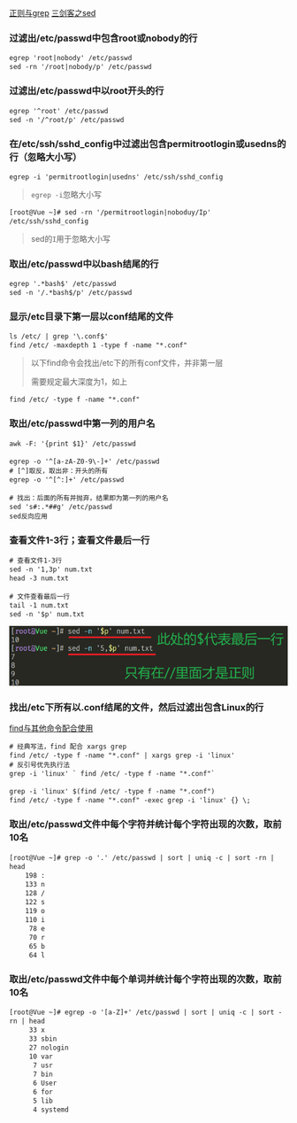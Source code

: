 [正则与grep](正则与grep.md)
[三剑客之sed](三剑客之sed.md)

### 过滤出/etc/passwd中包含root或nobody的行

```shell
egrep 'root|nobody' /etc/passwd
sed -rn '/root|nobody/p' /etc/passwd
```

### 过滤出/etc/passwd中以root开头的行
```shell
egrep '^root' /etc/passwd
sed -n '/^root/p' /etc/passwd
```

### 在/etc/ssh/sshd_config中过滤出包含permitrootlogin或usedns的行（忽略大小写）
```shell
egrep -i 'permitrootlogin|usedns' /etc/ssh/sshd_config
```
>`egrep -i`忽略大小写

```shell
[root@Vue ~]# sed -rn '/permitrootlogin|noboduy/Ip'  /etc/ssh/sshd_config
```
>sed的`I`用于忽略大小写

### 取出/etc/passwd中以bash结尾的行
```shell
egrep '.*bash$' /etc/passwd
sed -n '/.*bash$/p' /etc/passwd
```

### 显示/etc目录下第一层以conf结尾的文件
```shell
ls /etc/ | grep '\.conf$'
find /etc/ -maxdepth 1 -type f -name "*.conf"
```

>以下find命令会找出/etc下的所有conf文件，并非第一层
>
>需要规定最大深度为1，如上

```shell
find /etc/ -type f -name "*.conf"
```

### 取出/etc/passwd中第一列的用户名
```shell
awk -F: '{print $1}' /etc/passwd

egrep -o '^[a-zA-Z0-9\-]+' /etc/passwd
# [^]取反，取出非：开头的所有
egrep -o '^[^:]+' /etc/passwd

# 找出：后面的所有并抛弃，结果即为第一列的用户名
sed 's#:.*##g' /etc/passwd
sed反向应用
```


### 查看文件1-3行；查看文件最后一行
```shell
# 查看文件1-3行
sed -n '1,3p' num.txt
head -3 num.txt

# 文件查看最后一行
tail -1 num.txt
sed -n '$p' num.txt
```

![](attachments/Pasted%20image%2020240526162333.png)



### 找出/etc下所有以.conf结尾的文件，然后过滤出包含Linux的行
[find与其他命令配合使用](find命令.md#find与其他命令配合使用)

```shell
# 经典写法，find 配合 xargs grep 
find /etc/ -type f -name "*.conf" | xargs grep -i 'linux'
# 反引号优先执行法
grep -i 'linux' ` find /etc/ -type f -name "*.conf"`

grep -i 'linux' $(find /etc/ -type f -name "*.conf")
find /etc/ -type f -name "*.conf" -exec grep -i 'linux' {} \;
```

### 取出/etc/passwd文件中每个字符并统计每个字符出现的次数，取前10名
```shell
[root@Vue ~]# grep -o '.' /etc/passwd | sort | uniq -c | sort -rn | head
    198 :
    133 n
    128 /
    122 s
    119 o
    110 i
     78 e
     70 r
     65 b
     64 l
```


### 取出/etc/passwd文件中每个单词并统计每个字符出现的次数，取前10名
```shell
[root@Vue ~]# egrep -o '[a-Z]+' /etc/passwd | sort | uniq -c | sort -rn | head
     33 x
     33 sbin
     27 nologin
     10 var
      7 usr
      7 bin
      6 User
      6 for
      5 lib
      4 systemd
```
